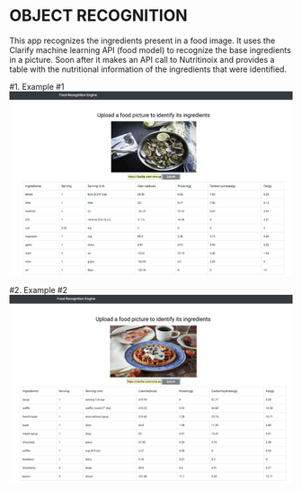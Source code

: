 
# OBJECT RECOGNITION

This app recognizes the ingredients present in a food image. It uses the Clarify machine learning API (food model) to recognize the base ingredients in a picture. Soon after it makes an API call to Nutritinoix and provides a table with the nutritional information of the ingredients that were identified.


#1. Example #1
![Results Image](https://github.com/fedevillalp/foodrecognition/blob/master/image1.png)

#2. Example #2
![Results Image](https://github.com/fedevillalp/foodrecognition/blob/master/image2.png)


